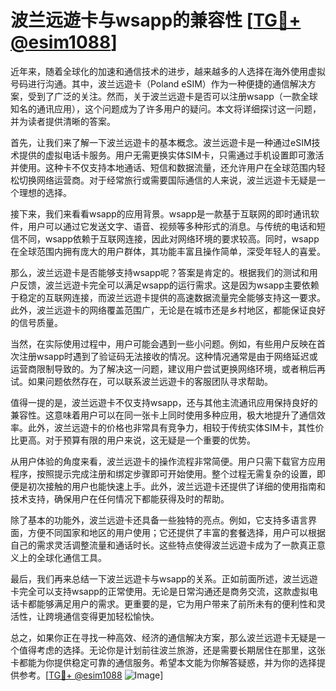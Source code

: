 # 波兰远遊卡与wsapp的兼容性 [[TG💪+ @esim1088](https://t.me/s/esim1088)]

近年来，随着全球化的加速和通信技术的进步，越来越多的人选择在海外使用虚拟号码进行沟通。其中，波兰远遊卡（Poland eSIM）作为一种便捷的通信解决方案，受到了广泛的关注。然而，关于波兰远遊卡是否可以注册wsapp（一款全球知名的通讯应用），这个问题成为了许多用户的疑问。本文将详细探讨这一问题，并为读者提供清晰的答案。

首先，让我们来了解一下波兰远遊卡的基本概念。波兰远遊卡是一种通过eSIM技术提供的虚拟电话卡服务。用户无需更换实体SIM卡，只需通过手机设置即可激活并使用。这种卡不仅支持本地通话、短信和数据流量，还允许用户在全球范围内轻松切换网络运营商。对于经常旅行或需要国际通信的人来说，波兰远遊卡无疑是一个理想的选择。

接下来，我们来看看wsapp的应用背景。wsapp是一款基于互联网的即时通讯软件，用户可以通过它发送文字、语音、视频等多种形式的消息。与传统的电话和短信不同，wsapp依赖于互联网连接，因此对网络环境的要求较高。同时，wsapp在全球范围内拥有庞大的用户群体，其功能丰富且操作简单，深受年轻人的喜爱。

那么，波兰远遊卡是否能够支持wsapp呢？答案是肯定的。根据我们的测试和用户反馈，波兰远遊卡完全可以满足wsapp的运行需求。这是因为wsapp主要依赖于稳定的互联网连接，而波兰远遊卡提供的高速数据流量完全能够支持这一要求。此外，波兰远遊卡的网络覆盖范围广，无论是在城市还是乡村地区，都能保证良好的信号质量。

当然，在实际使用过程中，用户可能会遇到一些小问题。例如，有些用户反映在首次注册wsapp时遇到了验证码无法接收的情况。这种情况通常是由于网络延迟或运营商限制导致的。为了解决这一问题，建议用户尝试更换网络环境，或者稍后再试。如果问题依然存在，可以联系波兰远遊卡的客服团队寻求帮助。

值得一提的是，波兰远遊卡不仅支持wsapp，还与其他主流通讯应用保持良好的兼容性。这意味着用户可以在同一张卡上同时使用多种应用，极大地提升了通信效率。此外，波兰远遊卡的价格也非常具有竞争力，相较于传统实体SIM卡，其性价比更高。对于预算有限的用户来说，这无疑是一个重要的优势。

从用户体验的角度来看，波兰远遊卡的操作流程非常简便。用户只需下载官方应用程序，按照提示完成注册和绑定步骤即可开始使用。整个过程无需复杂的设置，即便是初次接触的用户也能快速上手。此外，波兰远遊卡还提供了详细的使用指南和技术支持，确保用户在任何情况下都能获得及时的帮助。

除了基本的功能外，波兰远遊卡还具备一些独特的亮点。例如，它支持多语言界面，方便不同国家和地区的用户使用；它还提供了丰富的套餐选择，用户可以根据自己的需求灵活调整流量和通话时长。这些特点使得波兰远遊卡成为了一款真正意义上的全球化通信工具。

最后，我们再来总结一下波兰远遊卡与wsapp的关系。正如前面所述，波兰远遊卡完全可以支持wsapp的正常使用。无论是日常沟通还是商务交流，这款虚拟电话卡都能够满足用户的需求。更重要的是，它为用户带来了前所未有的便利性和灵活性，让跨境通信变得更加轻松愉快。

总之，如果你正在寻找一种高效、经济的通信解决方案，那么波兰远遊卡无疑是一个值得考虑的选择。无论你是计划前往波兰旅游，还是需要长期居住在那里，这张卡都能为你提供稳定可靠的通信服务。希望本文能为你解答疑惑，并为你的选择提供参考。[[TG💪+ @esim1088](https://t.me/s/esim1088) ![Image](https://i.postimg.cc/4NQfJmqS/Snipaste-2025-05-13-00-14-12.png)]